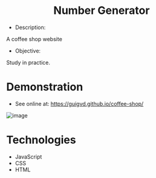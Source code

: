 <h1 align="center">Number Generator</h1> 

- Description:

A coffee shop website

- Objective:

Study in practice.

# Demonstration

- See online at: https://guigvd.github.io/coffee-shop/

![image](https://user-images.githubusercontent.com/100156111/199110509-a221f47f-7fb4-439d-aca4-427458a19d77.png)

# Technologies

- JavaScript
- CSS
- HTML
